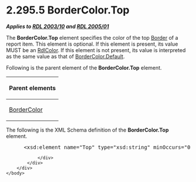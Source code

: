 <html dir="LTR" xmlns:mshelp="http://msdn.microsoft.com/mshelp" xmlns:ddue="http://ddue.schemas.microsoft.com/authoring/2003/5" xmlns:xlink="http://www.w3.org/1999/xlink" xmlns:tool="http://www.microsoft.com/tooltip">
    <head>
        <meta http-equiv="Content-Type" content="text/html; CHARSET=utf-8"></meta>
        <meta name="save" content="history"></meta>
        <title>2.295.5 BorderColor.Top</title>
        <xml>
            <mshelp:toctitle title="2.295.5 BorderColor.Top"></mshelp:toctitle>
            <mshelp:rltitle title="[MS-RDL]: BorderColor.Top"></mshelp:rltitle>
            <mshelp:keyword index="A" term="b7e361b5-171e-4afb-8196-6f5ca52e6ddd"></mshelp:keyword>
            <mshelp:attr name="DCSext.ContentType" value="open specification"></mshelp:attr>
            <mshelp:attr name="AssetID" value="b7e361b5-171e-4afb-8196-6f5ca52e6ddd"></mshelp:attr>
            <mshelp:attr name="TopicType" value="kbRef"></mshelp:attr>
            <mshelp:attr name="DCSext.Title" value="[MS-RDL]: BorderColor.Top" />
        </xml>
    </head>
    <body>
        <div id="header">
            <h1 class="heading">2.295.5 BorderColor.Top</h1>
        </div>
        <div id="mainSection">
            <div id="mainBody">
                <div id="allHistory" class="saveHistory"></div>
                <div id="sectionSection0" class="section" name="collapseableSection">
                    

<p><b><i>Applies to </i></b><a href="a7e2ad00-07c8-4f6d-80ab-3ad55df7b233.htm"><b><i>RDL 2003/10</i></b></a><b>
<i>and </i></b><a href="3ebe2912-4958-4832-b391-cad1f5e13338.htm"><b><i>RDL 2005/01</i></b></a></p>

<p>The <b>BorderColor.Top</b> element specifies the color of
the top <a href="39ecf39b-787f-4c80-94a9-a0eed30385be.htm">Border</a> of a
report item. This element is optional. If this element is present, its value
MUST be an <a href="b302c6a5-6023-42b1-95ed-bafcdc4b5714.htm">RdlColor</a>. If
this element is not present, its value is interpreted as the same value as that
of <a href="6af30362-99ef-4975-8b40-d64292e8e7d6.htm">BorderColor.Default</a>.</p>

<p>Following is the parent element of the <b>BorderColor.Top</b>
element.</p>

<table>
 <thead>
  <tr>
   <th>
   <p>Parent elements</p>
   </th>
  </tr>
 </thead>
 <tr>
  <td>
  <p><a href="66641e6c-1e60-483e-a84d-d43d738623bf.htm">BorderColor</a></p>
  </td>
 </tr>
</table>

<p>The following is the XML Schema definition of the <b>BorderColor.Top</b>
element.</p>

<dl>
<dd>
<div><pre> &lt;xsd:element name=&quot;Top&quot; type=&quot;xsd:string&quot; minOccurs=&quot;0&quot; /&gt;
</pre></div>
</dd></dl>


                </div>
            </div>
        </div>
    </body>
</html>